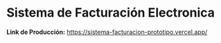 # Sistema de Facturación Electronica

**Link de Producción:** https://sistema-facturacion-prototipo.vercel.app/
